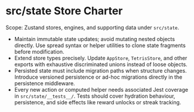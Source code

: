 # src/state Store Charter

Scope: Zustand stores, engines, and supporting data under `src/state`.

- Maintain immutable state updates; avoid mutating nested objects directly. Use spread syntax or helper utilities to clone state fragments before modification.
- Extend store types precisely. Update `AppStore`, `TetrisStore`, and other exports with exhaustive discriminated unions instead of loose objects.
- Persisted state must include migration paths when structure changes. Introduce versioned persistence or ad-hoc migrations directly in the persistence middleware.
- Every new action or computed helper needs associated Jest coverage in `src/state/__tests__/`. Tests should cover hydration behaviour, persistence, and side effects like reward unlocks or streak tracking.
